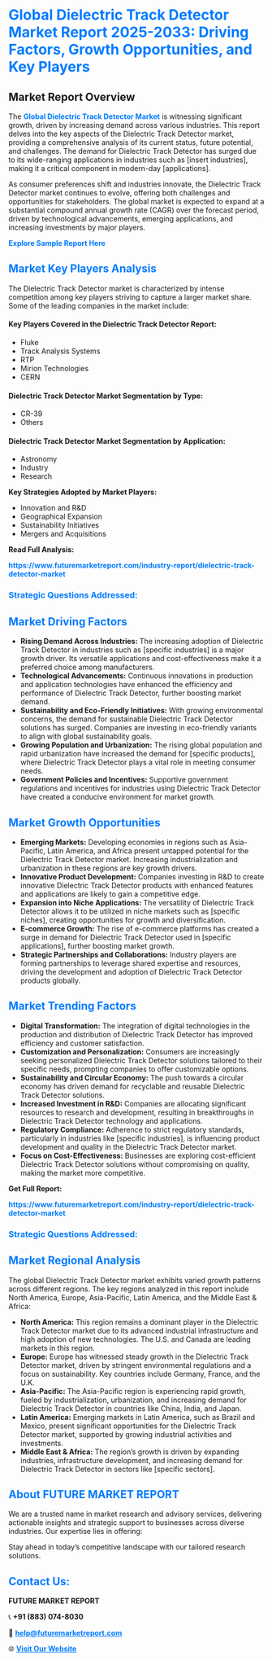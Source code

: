 <h1 style="color: #007BFF;">Global Dielectric Track Detector Market Report 2025-2033: Driving Factors, Growth Opportunities, and Key Players</h1>

<section id="overview">
<h2>Market Report Overview</h2>
<p>The <a href="https://www.futuremarketreport.com/industry-report/dielectric-track-detector-market" style="color: #007BFF; text-decoration: none;"><strong>Global Dielectric Track Detector Market</strong></a> is witnessing significant growth, driven by increasing demand across various industries. This report delves into the key aspects of the Dielectric Track Detector market, providing a comprehensive analysis of its current status, future potential, and challenges. The demand for Dielectric Track Detector has surged due to its wide-ranging applications in industries such as [insert industries], making it a critical component in modern-day [applications].</p>
<p>As consumer preferences shift and industries innovate, the Dielectric Track Detector market continues to evolve, offering both challenges and opportunities for stakeholders. The global market is expected to expand at a substantial compound annual growth rate (CAGR) over the forecast period, driven by technological advancements, emerging applications, and increasing investments by major players.</p>
</section>

<section id="overview">
<p><a href="https://www.futuremarketreport.com/request-sample/reportId=75092" style="color: #007BFF; text-decoration: none;"><strong>Explore Sample Report Here</strong></a></p>
</section>

<section id="key-players">
<h2 style="color: #007BFF;">Market Key Players Analysis</h2>
<p>The Dielectric Track Detector market is characterized by intense competition among key players striving to capture a larger market share. Some of the leading companies in the market include:</p>
<h4>Key Players Covered in the Dielectric Track Detector Report:</h4>
<ul><li>Fluke</li><li>Track Analysis Systems</li><li>RTP</li><li>Mirion Technologies</li><li>CERN</li></ul>
<h4>Dielectric Track Detector Market Segmentation by Type:</h4>
<ul><li>CR-39</li><li>Others</li></ul>

<h4>Dielectric Track Detector Market Segmentation by Application:</h4>
<ul><li>Astronomy</li><li>Industry</li><li>Research</li></ul>
<p><strong>Key Strategies Adopted by Market Players:</strong></p>
<ul>
<li>Innovation and R&D</li>
<li>Geographical Expansion</li>
<li>Sustainability Initiatives</li>
<li>Mergers and Acquisitions</li>
</ul>
</section>

<section>
<p><strong>Read Full Analysis: </strong></p><a href="https://www.futuremarketreport.com/industry-report/dielectric-track-detector-market" style="color: #007BFF; text-decoration: none;"><strong>https://www.futuremarketreport.com/industry-report/dielectric-track-detector-market</strong></a>
<h3 style="color: #007BFF;">Strategic Questions Addressed:</h3>
</section>

<section id="driving-factors">
<h2 style="color: #007BFF;">Market Driving Factors</h2>
<ul>
<li><strong>Rising Demand Across Industries:</strong> The increasing adoption of Dielectric Track Detector in industries such as [specific industries] is a major growth driver. Its versatile applications and cost-effectiveness make it a preferred choice among manufacturers.</li>
<li><strong>Technological Advancements:</strong> Continuous innovations in production and application technologies have enhanced the efficiency and performance of Dielectric Track Detector, further boosting market demand.</li>
<li><strong>Sustainability and Eco-Friendly Initiatives:</strong> With growing environmental concerns, the demand for sustainable Dielectric Track Detector solutions has surged. Companies are investing in eco-friendly variants to align with global sustainability goals.</li>
<li><strong>Growing Population and Urbanization:</strong> The rising global population and rapid urbanization have increased the demand for [specific products], where Dielectric Track Detector plays a vital role in meeting consumer needs.</li>
<li><strong>Government Policies and Incentives:</strong> Supportive government regulations and incentives for industries using Dielectric Track Detector have created a conducive environment for market growth.</li>
</ul>
</section>

<section id="growth-opportunities">
<h2 style="color: #007BFF;">Market Growth Opportunities</h2>
<ul>
<li><strong>Emerging Markets:</strong> Developing economies in regions such as Asia-Pacific, Latin America, and Africa present untapped potential for the Dielectric Track Detector market. Increasing industrialization and urbanization in these regions are key growth drivers.</li>
<li><strong>Innovative Product Development:</strong> Companies investing in R&D to create innovative Dielectric Track Detector products with enhanced features and applications are likely to gain a competitive edge.</li>
<li><strong>Expansion into Niche Applications:</strong> The versatility of Dielectric Track Detector allows it to be utilized in niche markets such as [specific niches], creating opportunities for growth and diversification.</li>
<li><strong>E-commerce Growth:</strong> The rise of e-commerce platforms has created a surge in demand for Dielectric Track Detector used in [specific applications], further boosting market growth.</li>
<li><strong>Strategic Partnerships and Collaborations:</strong> Industry players are forming partnerships to leverage shared expertise and resources, driving the development and adoption of Dielectric Track Detector products globally.</li>
</ul>
</section>

<section id="trending-factors">
<h2 style="color: #007BFF;">Market Trending Factors</h2>
<ul>
<li><strong>Digital Transformation:</strong> The integration of digital technologies in the production and distribution of Dielectric Track Detector has improved efficiency and customer satisfaction.</li>
<li><strong>Customization and Personalization:</strong> Consumers are increasingly seeking personalized Dielectric Track Detector solutions tailored to their specific needs, prompting companies to offer customizable options.</li>
<li><strong>Sustainability and Circular Economy:</strong> The push towards a circular economy has driven demand for recyclable and reusable Dielectric Track Detector solutions.</li>
<li><strong>Increased Investment in R&D:</strong> Companies are allocating significant resources to research and development, resulting in breakthroughs in Dielectric Track Detector technology and applications.</li>
<li><strong>Regulatory Compliance:</strong> Adherence to strict regulatory standards, particularly in industries like [specific industries], is influencing product development and quality in the Dielectric Track Detector market.</li>
<li><strong>Focus on Cost-Effectiveness:</strong> Businesses are exploring cost-efficient Dielectric Track Detector solutions without compromising on quality, making the market more competitive.</li>
</ul>
</section>

<section>
<p><strong>Get Full Report: </strong></p><a href="https://www.futuremarketreport.com/industry-report/dielectric-track-detector-market" style="color: #007BFF; text-decoration: none;"><strong>https://www.futuremarketreport.com/industry-report/dielectric-track-detector-market</strong></a>
<h3 style="color: #007BFF;">Strategic Questions Addressed:</h3>
</section>


<section id="regional-analysis">
<h2 style="color: #007BFF;">Market Regional Analysis</h2>
<p>The global Dielectric Track Detector market exhibits varied growth patterns across different regions. The key regions analyzed in this report include North America, Europe, Asia-Pacific, Latin America, and the Middle East & Africa:</p>
<ul>
<li><strong>North America:</strong> This region remains a dominant player in the Dielectric Track Detector market due to its advanced industrial infrastructure and high adoption of new technologies. The U.S. and Canada are leading markets in this region.</li>
<li><strong>Europe:</strong> Europe has witnessed steady growth in the Dielectric Track Detector market, driven by stringent environmental regulations and a focus on sustainability. Key countries include Germany, France, and the U.K.</li>
<li><strong>Asia-Pacific:</strong> The Asia-Pacific region is experiencing rapid growth, fueled by industrialization, urbanization, and increasing demand for Dielectric Track Detector in countries like China, India, and Japan.</li>
<li><strong>Latin America:</strong> Emerging markets in Latin America, such as Brazil and Mexico, present significant opportunities for the Dielectric Track Detector market, supported by growing industrial activities and investments.</li>
<li><strong>Middle East & Africa:</strong> The region’s growth is driven by expanding industries, infrastructure development, and increasing demand for Dielectric Track Detector in sectors like [specific sectors].</li>
</ul>
</section>

<footer>
<h2 style="color: #007BFF;">About FUTURE MARKET REPORT</h2>
<p>We are a trusted name in market research and advisory services, delivering actionable insights and strategic support to businesses across diverse industries. Our expertise lies in offering:</p>

<p>Stay ahead in today’s competitive landscape with our tailored research solutions.</p>

<h2 style="color: #007BFF;">Contact Us:</h2>
<p><strong>FUTURE MARKET REPORT</strong></p>
<p>📞 <strong>+91 (883) 074-8030</strong></p>
<p>📧 <strong><a href="mailto:help@futuremarketreport.com" style="color: #007BFF;">help@futuremarketreport.com</a></strong></p>
<p>🌐 <strong><a href="https://www.futuremarketreport.com/" style="color: #007BFF;">Visit Our Website</a></strong></p>
</footer>